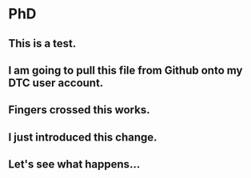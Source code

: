 # PhD

## This is a test.
## I am going to pull this file from Github onto my DTC user account.
## Fingers crossed this works.

## I just introduced this change. 
## Let's see what happens...
